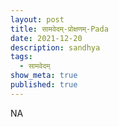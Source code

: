 ```yaml
---
layout: post
title: सामवेदम्-प्रोक्षणम्-Pada
date: 2021-12-20
description: sandhya
tags:
  - सामवेदम्
show_meta: true
published: true
---
```



NA

